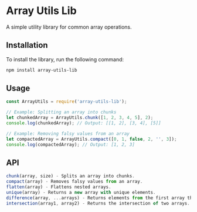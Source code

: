 # Array Utils Lib

A simple utility library for common array operations.

## Installation

To install the library, run the following command:

```bash
npm install array-utils-lib
```

## Usage 

```javascript
const ArrayUtils = require('array-utils-lib');

// Example: Splitting an array into chunks
let chunkedArray = ArrayUtils.chunk([1, 2, 3, 4, 5], 2);
console.log(chunkedArray); // Output: [[1, 2], [3, 4], [5]]

// Example: Removing falsy values from an array
let compactedArray = ArrayUtils.compact([0, 1, false, 2, '', 3]);
console.log(compactedArray); // Output: [1, 2, 3]
```

## API
```javascript
chunk(array, size) - Splits an array into chunks.
compact(array) - Removes falsy values from an array.
flatten(array) - Flattens nested arrays.
unique(array) - Returns a new array with unique elements.
difference(array, ...arrays) - Returns elements from the first array that are not in the others.
intersection(array1, array2) - Returns the intersection of two arrays.
```